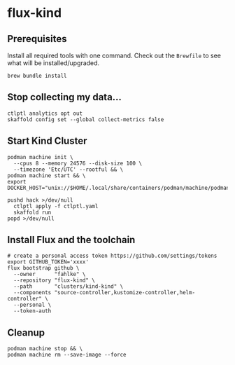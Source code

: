 # flux-kind

## Prerequisites

Install all required tools with one command. Check out the `Brewfile` to see what will be installed/upgraded.

```
brew bundle install
```

## Stop collecting my data...

```
ctlptl analytics opt out
skaffold config set --global collect-metrics false
```

## Start Kind Cluster

```
podman machine init \
  --cpus 8 --memory 24576 --disk-size 100 \
  --timezone 'Etc/UTC' --rootful && \
podman machine start && \
export DOCKER_HOST="unix://$HOME/.local/share/containers/podman/machine/podman.sock"

pushd hack >/dev/null
  ctlptl apply -f ctlptl.yaml
  skaffold run
popd >/dev/null
```

## Install Flux and the toolchain

```
# create a personal access token https://github.com/settings/tokens
export GITHUB_TOKEN='xxxx'
flux bootstrap github \
  --owner      "fahlke" \
  --repository "flux-kind" \
  --path       "clusters/kind-kind" \
  --components "source-controller,kustomize-controller,helm-controller" \
  --personal \
  --token-auth
```


## Cleanup

```
podman machine stop && \
podman machine rm --save-image --force
```
